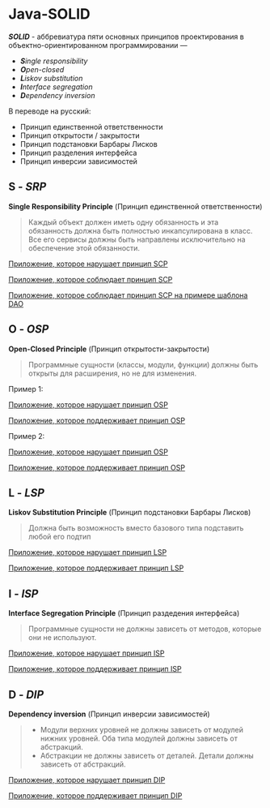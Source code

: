 # Java-SOLID

__*SOLID*__ - аббревиатура пяти основных принципов проектирования в объектно-ориентированном программировании —
* __*S*__*ingle responsibility*
* __*O*__*pen-closed*
* __*L*__*iskov substitution*
* __*I*__*nterface segregation*
* __*D*__*ependency inversion*

В переводе на русский:
* Принцип единственной ответственности
* Принцип открытости / закрытости
* Принцип подстановки Барбары Лисков
* Принцип разделения интерфейса
* Принцип инверсии зависимостей

## __S__ - *SRP*

__Single Responsibility Principle__ (Принцип единственной ответственности)

> Каждый объект должен иметь одну обязанность и эта обязанность должна быть полностью инкапсулирована в класс. Все его сервисы должны быть направлены исключительно на обеспечение этой обязанности.

[Приложение, которое нарушает принцип SCP]()

[Приложение, которое соблюдает принцип SCP]()

[Приложение, которое соблюдает принцип SCP на примере шаблона DAO]()

## __O__ - *OSP*

__Open-Closed Principle__ (Принцип открытости-закрытости)

> Программные сущности (классы, модули, функции) должны быть открыты для расширения, но не для изменения.

Пример 1:

[Приложение, которое нарушает принцип OSP]()

[Приложение, которое поддерживает принцип OSP]()

Пример 2:

[Приложение, которое нарушает принцип OSP]()

[Приложение, которое поддерживает принцип OSP]()

## __L__ - *LSP*

__Liskov Substitution Principle__ (Принцип подстановки Барбары Лисков)

> Должна быть возможность вместо базового типа подставить любой его подтип

[Приложение, которое нарушает принцип LSP]()

[Приложение, которое поддерживает принцип LSP]()

## __I__ - *ISP*

__Interface Segregation Principle__ (Принцип раздедения интерфейса)

> Программные сущности не должны зависеть от методов, которые они не используют.

[Приложение, которое нарушает принцип ISP]()

[Приложение, которое поддерживает принцип ISP]()

## __D__ - *DIP*

__Dependency inversion__ (Принцип инверсии зависимостей)

> * Модули верхних уровней не должны зависеть от модулей нижних уровней. Оба типа модулей должны зависеть от абстракций.
> * Абстракции не должны зависеть от деталей. Детали должны зависеть от абстракций.

[Приложение, которое нарушает принцип DIP]()

[Приложение, которое поддерживает принцип DIP]()